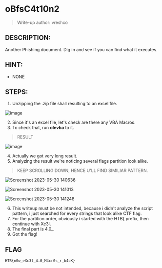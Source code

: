 # oBfsC4t10n2
> Write-up author: vreshco
## DESCRIPTION:
Another Phishing document. Dig in and see if you can find what it executes.
## HINT:
- NONE
## STEPS:
1. Unzipping the .zip file shall resulting to an excel file.

![image](https://github.com/Bread-Yolk/hackthebox/assets/70703371/664282f4-9f76-457d-abed-9c576f785a94)


2. Since it's an excel file, let's check are there any VBA Macros.
3. To check that, run **olevba** to it.

> RESULT

![image](https://github.com/Bread-Yolk/hackthebox/assets/70703371/7f19d696-e9ee-41d4-ab60-3d64f001b258)


4. Actually we got very long result.
5. Analyzing the result we're noticing several flags partition look alike.

> KEEP SCROLLING DOWN, HENCE U'LL FIND SIMILIAR PATTERN.

![Screenshot 2023-05-30 140636](https://github.com/Bread-Yolk/hackthebox/assets/70703371/316149a9-ae7f-456c-9b2b-0fb5e1b380ac)


![Screenshot 2023-05-30 141013](https://github.com/Bread-Yolk/hackthebox/assets/70703371/e25a258d-153b-4cf1-a623-455c3016d8f3)


![Screenshot 2023-05-30 141248](https://github.com/Bread-Yolk/hackthebox/assets/70703371/c15a8d67-2766-4136-91a3-1b4fd30896c7)


6. This writeup must be not intended, because i didn't analyze the script pattern, i just searched for every strings that look alike CTF flag.
7. For the partition order, obviously i started with the HTB{ prefix, then continue with Xc3l.
8. The final part is 4.0_.
9. Got the flag!

## FLAG

```
HTB{n0w_eXc3l_4.0_M4cr0s_r_b4cK}
```



